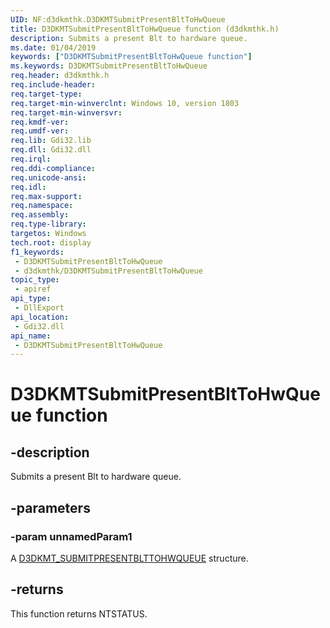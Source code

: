 ```yaml
---
UID: NF:d3dkmthk.D3DKMTSubmitPresentBltToHwQueue
title: D3DKMTSubmitPresentBltToHwQueue function (d3dkmthk.h)
description: Submits a present Blt to hardware queue.
ms.date: 01/04/2019
keywords: ["D3DKMTSubmitPresentBltToHwQueue function"]
ms.keywords: D3DKMTSubmitPresentBltToHwQueue
req.header: d3dkmthk.h
req.include-header: 
req.target-type: 
req.target-min-winverclnt: Windows 10, version 1803
req.target-min-winversvr: 
req.kmdf-ver: 
req.umdf-ver: 
req.lib: Gdi32.lib
req.dll: Gdi32.dll
req.irql: 
req.ddi-compliance: 
req.unicode-ansi: 
req.idl: 
req.max-support: 
req.namespace: 
req.assembly: 
req.type-library: 
targetos: Windows
tech.root: display
f1_keywords:
 - D3DKMTSubmitPresentBltToHwQueue
 - d3dkmthk/D3DKMTSubmitPresentBltToHwQueue
topic_type:
 - apiref
api_type:
 - DllExport
api_location:
 - Gdi32.dll
api_name:
 - D3DKMTSubmitPresentBltToHwQueue
---
```


# D3DKMTSubmitPresentBltToHwQueue function


## -description

Submits a present Blt to hardware queue.

## -parameters

### -param unnamedParam1

A [D3DKMT_SUBMITPRESENTBLTTOHWQUEUE](ns-d3dkmthk-_d3dkmt_submitpresentblttohwqueue.md) structure.

## -returns

This function returns NTSTATUS.

